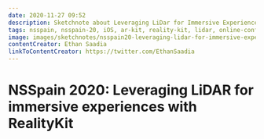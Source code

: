 ```yaml
---
date: 2020-11-27 09:52
description: Sketchnote about Leveraging LiDar for Immersive Experiences with RealityKit at NSSpain 2020
tags: nsspain, nsspain-20, iOS, ar-kit, reality-kit, lidar, online-conference
image: images/sketchnotes/nsspain20-leveraging-lidar-for-immersive-experiences-with-realitykit-small.jpg
contentCreator: Ethan Saadia
linkToContentCreator: https://twitter.com/EthanSaadia
---
```


# NSSpain 2020: Leveraging LiDAR for immersive experiences with RealityKit
